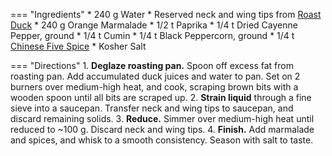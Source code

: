 === "Ingredients"
    * 240 g Water
    * Reserved neck and wing tips from [Roast Duck](../../meats/poultry/oven-roasted-duck.md)
    * 240 g Orange Marmalade
    * 1/2 t Paprika
    * 1/4 t Dried Cayenne Pepper, ground
    * 1/4 t Cumin
    * 1/4 t Black Peppercorn, ground
    * 1/4 t [Chinese Five Spice](../../seasonings/spice-blends/chinese-five-spice.md)
    * Kosher Salt

=== "Directions"
    1. **Deglaze roasting pan.** Spoon off excess fat from roasting pan. Add accumulated duck juices and water to pan. Set on 2 burners over medium-high heat, and cook, scraping brown bits with a wooden spoon until all bits are scraped up.
    2. **Strain liquid** through a fine sieve into a saucepan. Transfer neck and wing tips to saucepan, and discard remaining solids.
    3. **Reduce.** Simmer over medium-high heat until reduced to ~100 g. Discard neck and wing tips.
    4. **Finish.** Add marmalade and spices, and whisk to a smooth consistency. Season with salt to taste.


[^stewart]:
    Stewart, Martha. ["Orange Marmalade Pan Sauce."](https://www.marthastewart.com/1511152/orange-marmalade-pan-sauce) _Martha Stewart._ March 2010.
